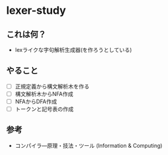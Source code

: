 # lexer-study

## これは何？
- lexライクな字句解析生成器(を作ろうとしている)

## やること
- [ ] 正規定義から構文解析木を作る  
- [ ] 構文解析木からNFA作成  
- [ ] NFAからDFA作成  
- [ ] トークンと記号表の作成  

## 参考
- コンパイラ―原理・技法・ツール (Information & Computing)
